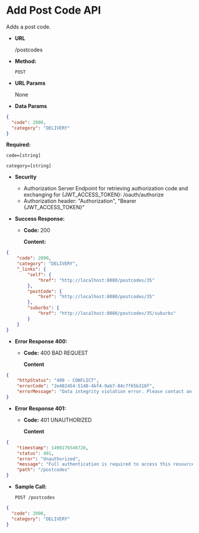 # Add Post Code API

Adds a post code.

* **URL**

  /postcodes


* **Method:**

  `POST`


*  **URL Params**

   None 
   

* **Data Params**

```json
{
  "code": 2000,
  "category": "DELIVERY"
}
```
  
  **Required:**

  `code=[string]`
  
  `category=[string]`
  


*  **Security**
   - Authorization Server Endpoint for retrieving authorization code and exchanging for {JWT_ACCESS_TOKEN}: /oauth/authorize
   - Authorization header: "Authorization", "Bearer {JWT_ACCESS_TOKEN}"   
  


* **Success Response:**
  * **Code:** 200
  
    **Content:** 
    
```json
{
    "code": 2000,
    "category": "DELIVERY",
    "_links": {
        "self": {
            "href": "http://localhost:8080/postcodes/35"
        },
        "postCode": {
            "href": "http://localhost:8080/postcodes/35"
        },
        "suburbs": {
            "href": "http://localhost:8080/postcodes/35/suburbs"
        }
    }
}
```
 

* **Error Response 400:**
  
  * **Code:** 400 BAD REQUEST

    **Content**
```json    
{
    "httpStatus": "409 - CONFLICT",
    "errorCode": "2e482454-5148-4bf4-9ab7-84c7f65b318f",
    "errorMessage": "Data integrity violation error. Please contact an administrator and quote '2e482454-5148-4bf4-9ab7-84c7f65b318f'"
}
```



* **Error Response 401:**
  
  * **Code:** 401 UNAUTHORIZED

    **Content**
```json
{
    "timestamp": 1498176546726,
    "status": 401,
    "error": "Unauthorized",
    "message": "Full authentication is required to access this resource",
    "path": "/postcodes"
}
```



* **Sample Call:**
    
    ```
    POST /postcodes
    ```
   
```json
{
  "code": 2000,
  "category": "DELIVERY"
}
```